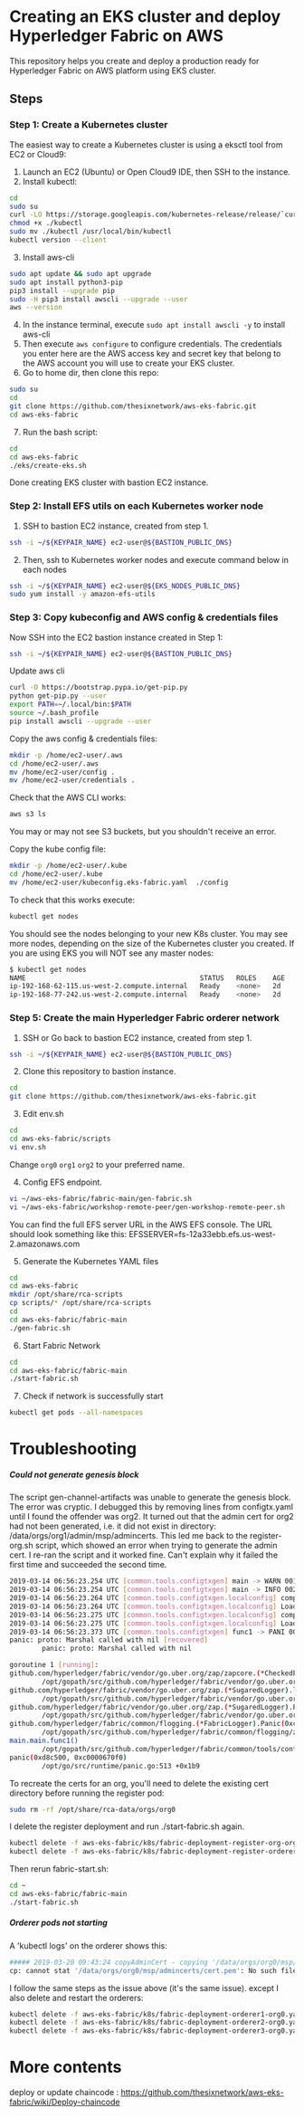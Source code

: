# Creating an EKS cluster and deploy Hyperledger Fabric on AWS

This repository helps you create and deploy a production ready for Hyperledger Fabric on AWS platform using EKS cluster.

## Steps

### Step 1: Create a Kubernetes cluster

The easiest way to create a Kubernetes cluster is using a eksctl tool from EC2 or Cloud9:

1. Launch an EC2 (Ubuntu) or Open Cloud9 IDE, then SSH to the instance.
2. Install kubectl:

```bash
cd
sudo su
curl -LO https://storage.googleapis.com/kubernetes-release/release/`curl -s https://storage.googleapis.com/kubernetes-release/release/stable.txt`/bin/linux/amd64/kubectl
chmod +x ./kubectl
sudo mv ./kubectl /usr/local/bin/kubectl
kubectl version --client
```

3. Install aws-cli

```bash
sudo apt update && sudo apt upgrade
sudo apt install python3-pip
pip3 install --upgrade pip
sudo -H pip3 install awscli --upgrade --user
aws --version
```

4. In the instance terminal, execute `sudo apt install awscli -y` to install aws-cli
5. Then execute `aws configure` to configure credentials. The credentials
you enter here are the AWS access key and secret key that belong to the AWS account you will use to create your EKS cluster.
6. Go to home dir, then clone this repo:

```bash
sudo su
cd
git clone https://github.com/thesixnetwork/aws-eks-fabric.git
cd aws-eks-fabric
```

7. Run the bash script:

```bash
cd
cd aws-eks-fabric
./eks/create-eks.sh
```

Done creating EKS cluster with bastion EC2 instance.

### Step 2: Install EFS utils on each Kubernetes worker node

1. SSH to bastion EC2 instance, created from step 1.

```bash
ssh -i ~/${KEYPAIR_NAME} ec2-user@${BASTION_PUBLIC_DNS}
```

2. Then, ssh to Kubernetes worker nodes and execute command below in each nodes

```bash
ssh -i ~/${KEYPAIR_NAME} ec2-user@${EKS_NODES_PUBLIC_DNS}
sudo yum install -y amazon-efs-utils
```

### Step 3: Copy kubeconfig and AWS config & credentials files

Now SSH into the EC2 bastion instance created in Step 1:

```bash
ssh -i ~/${KEYPAIR_NAME} ec2-user@${BASTION_PUBLIC_DNS}
```

Update aws cli

```bash
curl -O https://bootstrap.pypa.io/get-pip.py
python get-pip.py --user
export PATH=~/.local/bin:$PATH
source ~/.bash_profile
pip install awscli --upgrade --user
```

Copy the aws config & credentials files:

```bash
mkdir -p /home/ec2-user/.aws
cd /home/ec2-user/.aws
mv /home/ec2-user/config .
mv /home/ec2-user/credentials .
```

Check that the AWS CLI works:

```bash
aws s3 ls
```

You may or may not see S3 buckets, but you shouldn't receive an error.

Copy the kube config file:

```bash
mkdir -p /home/ec2-user/.kube
cd /home/ec2-user/.kube
mv /home/ec2-user/kubeconfig.eks-fabric.yaml  ./config
```

To check that this works execute:

```bash
kubectl get nodes
```

You should see the nodes belonging to your new K8s cluster. You may see more nodes, depending on the size of the Kubernetes
cluster you created. If you are using EKS you will NOT see any master nodes:

```bash
$ kubectl get nodes
NAME                                           STATUS   ROLES    AGE   VERSION
ip-192-168-62-115.us-west-2.compute.internal   Ready    <none>   2d    v1.10.3
ip-192-168-77-242.us-west-2.compute.internal   Ready    <none>   2d    v1.10.3
```

### Step 5: Create the main Hyperledger Fabric orderer network

1. SSH or Go back to bastion EC2 instance, created from step 1.

```bash
ssh -i ~/${KEYPAIR_NAME} ec2-user@${BASTION_PUBLIC_DNS}
```

2. Clone this repository to bastion instance.

```bash
cd
git clone https://github.com/thesixnetwork/aws-eks-fabric.git
```

3. Edit env.sh

```bash
cd
cd aws-eks-fabric/scripts
vi env.sh
```

Change `org0` `org1` `org2` to your preferred name.

4. Config EFS endpoint.

```bash
vi ~/aws-eks-fabric/fabric-main/gen-fabric.sh
vi ~/aws-eks-fabric/workshop-remote-peer/gen-workshop-remote-peer.sh
```

You can find the full EFS server URL in the AWS EFS console. The URL should look something like this: EFSSERVER=fs-12a33ebb.efs.us-west-2.amazonaws.com

5. Generate the Kubernetes YAML files

```bash
cd
cd aws-eks-fabric
mkdir /opt/share/rca-scripts
cp scripts/* /opt/share/rca-scripts
cd
cd aws-eks-fabric/fabric-main
./gen-fabric.sh
```
6. Start Fabric Network

```bash
cd
cd aws-eks-fabric/fabric-main
./start-fabric.sh
```

7. Check if network is successfully start

```bash
kubectl get pods --all-namespaces

```

# Troubleshooting

##### Could not generate genesis block
The script gen-channel-artifacts was unable to generate the genesis block. The error was cryptic. I debugged this by
removing lines from configtx.yaml until I found the offender was org2. It turned out that the admin cert for org2 
had not been generated, i.e. it did not exist in directory: /data/orgs/org1/admin/msp/admincerts. This led me back
to the register-org.sh script, which showed an error when trying to generate the admin cert. I re-ran the script and
it worked fine. Can't explain why it failed the first time and succeeded the second time.

```bash
2019-03-14 06:56:23.254 UTC [common.tools.configtxgen] main -> WARN 001 Omitting the channel ID for configtxgen for output operations is deprecated.  Explicitly passing the channel ID will be required in the future, defaulting to 'testchainid'.
2019-03-14 06:56:23.254 UTC [common.tools.configtxgen] main -> INFO 002 Loading configuration
2019-03-14 06:56:23.264 UTC [common.tools.configtxgen.localconfig] completeInitialization -> INFO 003 orderer type: kafka
2019-03-14 06:56:23.264 UTC [common.tools.configtxgen.localconfig] Load -> INFO 004 Loaded configuration: /etc/hyperledger/fabric/configtx.yaml
2019-03-14 06:56:23.275 UTC [common.tools.configtxgen.localconfig] completeInitialization -> INFO 005 orderer type: kafka
2019-03-14 06:56:23.275 UTC [common.tools.configtxgen.localconfig] LoadTopLevel -> INFO 006 Loaded configuration: /etc/hyperledger/fabric/configtx.yaml
2019-03-14 06:56:23.373 UTC [common.tools.configtxgen] func1 -> PANI 007 proto: Marshal called with nil
panic: proto: Marshal called with nil [recovered]
        panic: proto: Marshal called with nil

goroutine 1 [running]:
github.com/hyperledger/fabric/vendor/go.uber.org/zap/zapcore.(*CheckedEntry).Write(0xc0000f5a20, 0x0, 0x0, 0x0)
        /opt/gopath/src/github.com/hyperledger/fabric/vendor/go.uber.org/zap/zapcore/entry.go:229 +0x515
github.com/hyperledger/fabric/vendor/go.uber.org/zap.(*SugaredLogger).log(0xc00000e248, 0xc00021f704, 0xc0003008a0, 0x1e, 0x0, 0x0, 0x0, 0x0, 0x0, 0x0)
        /opt/gopath/src/github.com/hyperledger/fabric/vendor/go.uber.org/zap/sugar.go:234 +0xf6
github.com/hyperledger/fabric/vendor/go.uber.org/zap.(*SugaredLogger).Panicf(0xc00000e248, 0xc0003008a0, 0x1e, 0x0, 0x0, 0x0)
        /opt/gopath/src/github.com/hyperledger/fabric/vendor/go.uber.org/zap/sugar.go:159 +0x79
github.com/hyperledger/fabric/common/flogging.(*FabricLogger).Panic(0xc00000e250, 0xc00021f818, 0x1, 0x1)
        /opt/gopath/src/github.com/hyperledger/fabric/common/flogging/zap.go:73 +0x75
main.main.func1()
        /opt/gopath/src/github.com/hyperledger/fabric/common/tools/configtxgen/main.go:250 +0x1a9
panic(0xd8c500, 0xc0000670f0)
        /opt/go/src/runtime/panic.go:513 +0x1b9
```

To recreate the certs for an org, you'll need to delete the existing cert directory before running the register pod:

```bash
sudo rm -rf /opt/share/rca-data/orgs/org0
```
I delete the register deployment and run ./start-fabric.sh again.

```bash
kubectl delete -f aws-eks-fabric/k8s/fabric-deployment-register-org-org0.yaml 
kubectl delete -f aws-eks-fabric/k8s/fabric-deployment-register-orderer-org0.yaml 
```

Then rerun fabric-start.sh:

```bash
cd ~
cd aws-eks-fabric/fabric-main
./start-fabric.sh
```
##### Orderer pods not starting

A 'kubectl logs' on the orderer shows this:

```bash
##### 2019-03-20 09:43:24 copyAdminCert - copying '/data/orgs/org0/msp/admincerts/cert.pem' to '/etc/hyperledger/orderer/msp/admincerts'
cp: cannot stat '/data/orgs/org0/msp/admincerts/cert.pem': No such file or directory
```
I follow the same steps as the issue above (it's the same issue). except I also delete and restart the orderers:

```bash
kubectl delete -f aws-eks-fabric/k8s/fabric-deployment-orderer1-org0.yaml 
kubectl delete -f aws-eks-fabric/k8s/fabric-deployment-orderer2-org0.yaml 
kubectl delete -f aws-eks-fabric/k8s/fabric-deployment-orderer3-org0.yaml 
```

# More contents

deploy or update chaincode : https://github.com/thesixnetwork/aws-eks-fabric/wiki/Deploy-chaincode

